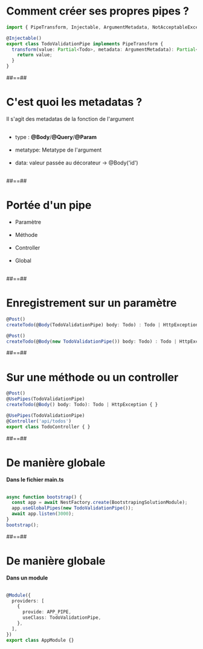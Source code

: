 <!-- .slide: class="with-code inconsolata" -->
# Comment créer ses propres pipes ?
```typescript
import { PipeTransform, Injectable, ArgumentMetadata, NotAcceptableException } from '@nestjs/common';

@Injectable()
export class TodoValidationPipe implements PipeTransform {
  transform(value: Partial<Todo>, metadata: ArgumentMetadata): Partial<Todo> | NotAcceptableException {
    return value;
  }
}
```
<!-- .element: class="big-code" -->

##==##

# C'est quoi les metadatas ?
Il s'agit des metadatas de la fonction de l'argument <br/><br/>
- type : **@Body**/**@Query**/**@Param** <br/><br/>
- metatype: Metatype de l'argument <br/><br/>
- data: valeur passée au décorateur -> @Body('id') <br/><br/>

##==##

# Portée d'un pipe
- Paramètre <br/><br/>
- Méthode <br/><br/>
- Controller <br/><br/>
- Global <br/><br/>

##==##

<!-- .slide: class="with-code inconsolata"-->
# Enregistrement sur un paramètre
```typescript
@Post()
createTodo(@Body(TodoValidationPipe) body: Todo) : Todo | HttpException { }

@Post()
createTodo(@Body(new TodoValidationPipe()) body: Todo) : Todo | HttpException { }
```
<!-- .element: class="big-code" -->

##==##

<!-- .slide: class="with-code inconsolata" -->
# Sur une méthode ou un controller
```typescript
@Post()
@UsePipes(TodoValidationPipe)
createTodo(@Body() body: Todo): Todo | HttpException { }

@UsePipes(TodoValidationPipe)
@Controller('api/todos')
export class TodoController { }
```
<!-- .element: class="big-code" -->

##==##

<!-- .slide: class="with-code inconsolata"-->
# De manière globale
**Dans le fichier main.ts** <br/><br/>

```typescript
async function bootstrap() {
  const app = await NestFactory.create(BootstrapingSolutionModule);
  app.useGlobalPipes(new TodoValidationPipe());
  await app.listen(3000);
}
bootstrap();
```
<!-- .element: class="big-code"-->

##==##

<!-- .slide: class="with-code inconsolata"-->
# De manière globale
**Dans un module** <br/><br/>

```typescript
@Module({
  providers: [
    {
      provide: APP_PIPE,
      useClass: TodoValidationPipe,
    },
  ],
})
export class AppModule {}
```
<!-- .element: class="big-code" -->


